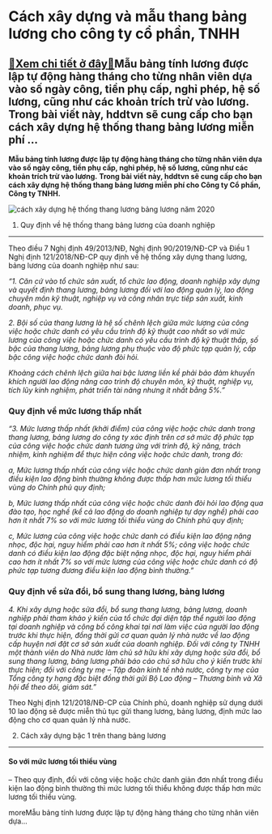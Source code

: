 Cách xây dựng và mẫu thang bảng lương cho công ty cổ phần, TNHH
===============================================================

[:gift:Xem chi tiết ở đây:gift:](https://hddtvn.com/cach-xay-dung-va-mau-thang-bang-luong-cho-cong-ty-co-phan-tnhh/)Mẫu bảng tính lương được lập tự động hàng tháng cho từng nhân viên dựa vào số ngày công, tiền phụ cấp, nghỉ phép, hệ số lương, cũng như các khoản trích trừ vào lương. Trong bài viết này, hddtvn sẽ cung cấp cho bạn cách xây dựng hệ thống thang bảng lương miễn phí …
------------------------------------------------------------------------------------------------------------------------------------------------------------------------------------------------------------------------------------------------------------------------

**Mẫu bảng tính lương được lập tự động hàng tháng cho từng nhân viên dựa vào số ngày công, tiền phụ cấp, nghỉ phép, hệ số lương, cũng như các khoản trích trừ vào lương.** **Trong bài viết này, hddtvn sẽ cung cấp cho bạn cách xây dựng hệ thống thang bảng lương miễn phí cho Công ty Cổ phần, Công ty TNHH.**


![cách xây dựng hệ thống thang lương bảng lương năm 2020](https://hddtvn.com/wp-content/uploads/2021/01/Salary-Satisfaction-Dice.jpeg)


1. Quy định về hệ thống thang bảng lương của doanh nghiệp
---------------------------------------------------------


Theo điều 7 Nghị định 49/2013/NĐ, Nghị định 90/2019/NĐ-CP và Điều 1 Nghị định 121/2018/NĐ-CP quy định về hệ thống xây dựng thang lương, bảng lương của doanh nghiệp như sau:


*“1. Căn cứ vào tổ chức sản xuất, tổ chức lao động, doanh nghiệp xây dựng và quyết định thang lương, bảng lương đối với lao động quản lý, lao động chuyên môn kỹ thuật, nghiệp vụ và công nhân trực tiếp sản xuất, kinh doanh, phục vụ.*


*2. Bội số của thang lương là hệ số chênh lệch giữa mức lương của công việc hoặc chức danh có yêu cầu trình độ kỹ thuật cao nhất so với mức lương của công việc hoặc chức danh có yêu cầu trình độ kỹ thuật thấp, số bậc của thang lương, bảng lương phụ thuộc vào độ phức tạp quản lý, cấp bậc công việc hoặc chức danh đòi hỏi.*


*Khoảng cách chênh lệch giữa hai bậc lương liền kề phải bảo đảm khuyến khích người lao động nâng cao trình độ chuyên môn, kỹ thuật, nghiệp vụ, tích lũy kinh nghiệm, phát triển tài năng nhưng ít nhất bằng 5%.”*


### Quy định về mức lương thấp nhất


*“3. Mức lương thấp nhất (khởi điểm) của công việc hoặc chức danh trong thang lương, bảng lương do công ty xác định trên cơ sở mức độ phức tạp của công việc hoặc chức danh tương ứng với trình độ, kỹ năng, trách nhiệm, kinh nghiệm để thực hiện công việc hoặc chức danh, trong đó:*


*a, Mức lương thấp nhất của công việc hoặc chức danh giản đơn nhất trong điều kiện lao động bình thường không được thấp hơn mức lương tối thiểu vùng do Chính phủ quy định;*


*b, Mức lương thấp nhất của công việc hoặc chức danh đòi hỏi lao động qua đào tạo, học nghề (kể cả lao động do doanh nghiệp tự dạy nghề) phải cao hơn ít nhất 7% so với mức lương tối thiểu vùng do Chính phủ quy định;*


*c, Mức lương của công việc hoặc chức danh có điều kiện lao động nặng nhọc, độc hại, nguy hiểm phải cao hơn ít nhất 5%; công việc hoặc chức danh có điều kiện lao động đặc biệt nặng nhọc, độc hại, nguy hiểm phải cao hơn ít nhất 7% so với mức lương của công việc hoặc chức danh có độ phức tạp tương đương điều kiện lao động bình thường.”*


### Quy định về sửa đổi, bổ sung thang lương, bảng lương


*4. Khi xây dựng hoặc sửa đổi, bổ sung thang lương, bảng lương, doanh nghiệp phải tham khảo ý kiến của tổ chức đại diện tập thể người lao động tại doanh nghiệp và công bố công khai tại nơi làm việc của người lao động trước khi thực hiện, đồng thời gửi cơ quan quản lý nhà nước về lao động cấp huyện nơi đặt cơ sở sản xuất của doanh nghiệp. Đối với công ty TNHH một thành viên do Nhà nước làm chủ sở hữu khi xây dựng hoặc sửa đổi, bổ sung thang lương, bảng lương phải báo cáo chủ sở hữu cho ý kiến trước khi thực hiện; đối với công ty mẹ – Tập đoàn kinh tế nhà nước, công ty mẹ của Tổng công ty hạng đặc biệt đồng thời gửi Bộ Lao động – Thương binh và Xã hội để theo dõi, giám sát.”*


Theo Nghị định 121/2018/NĐ-CP của Chính phủ, doanh nghiệp sử dụng dưới 10 lao động sẽ được miễn thủ tục gửi thang lương, bảng lương, định mức lao động cho cơ quan quản lý nhà nước.


2. Cách xây dựng bậc 1 trên thang bảng lương
--------------------------------------------


#### So với mức lương tối thiểu vùng


– Theo quy định, đối với công việc hoặc chức danh giản đơn nhất trong điều kiện lao động bình thường thì mức lương tối thiểu không được thấp hơn mức lương tối thiểu vùng.



moreMẫu bảng tính lương được lập tự động hàng tháng cho từng nhân viên dựa…

